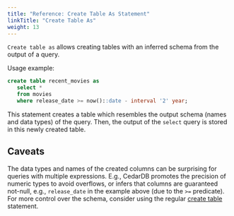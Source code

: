 ```yaml
---
title: "Reference: Create Table As Statement"
linkTitle: "Create Table As"
weight: 13
---
```


`Create table as` allows creating tables with an inferred schema from the output of a query.

Usage example:

```sql
create table recent_movies as 
   select * 
   from movies
   where release_date >= now()::date - interval '2' year;
```

This statement creates a table which resembles the output schema (names and data types) of the query.
Then, the output of the `select` query is stored in this newly created table.

## Caveats

The data types and names of the created columns can be surprising for queries with multiple expressions.
E.g., CedarDB promotes the precision of numeric types to avoid overflows,
or infers that columns are guaranteed not-null, e.g., `release_date` in the example above (due to the `>=` predicate).
For more control over the schema, consider using the regular
[create table](/docs/references/sqlreference/statements/createtable) statement.
